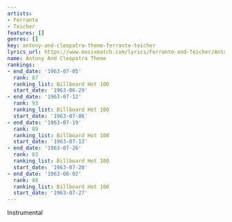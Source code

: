 ```yaml
---
artists:
- Ferrante
- Teicher
features: []
genres: []
key: antony-and-cleopatra-theme-ferrante-teicher
lyrics_url: https://www.musixmatch.com/lyrics/Ferrante-and-Teicher/Antony-and-Cleopatra-Theme
name: Antony And Cleopatra Theme
rankings:
- end_date: '1963-07-05'
  rank: 87
  ranking_list: Billboard Hot 100
  start_date: '1963-06-29'
- end_date: '1963-07-12'
  rank: 93
  ranking_list: Billboard Hot 100
  start_date: '1963-07-06'
- end_date: '1963-07-19'
  rank: 89
  ranking_list: Billboard Hot 100
  start_date: '1963-07-13'
- end_date: '1963-07-26'
  rank: 83
  ranking_list: Billboard Hot 100
  start_date: '1963-07-20'
- end_date: '1963-08-02'
  rank: 88
  ranking_list: Billboard Hot 100
  start_date: '1963-07-27'
---
```

Instrumental
